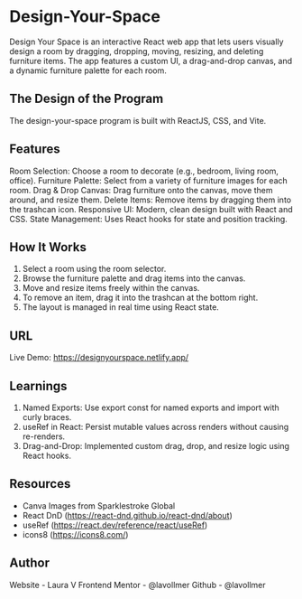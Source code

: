 # Design-Your-Space

Design Your Space is an interactive React web app that lets users visually design a room by dragging, dropping, moving, resizing, and deleting furniture items. The app features a custom UI, a drag-and-drop canvas, and a dynamic furniture palette for each room.

## The Design of the Program

The design-your-space program is built with ReactJS, CSS, and Vite. 

## Features

Room Selection: Choose a room to decorate (e.g., bedroom, living room, office).
Furniture Palette: Select from a variety of furniture images for each room.
Drag & Drop Canvas: Drag furniture onto the canvas, move them around, and resize them.
Delete Items: Remove items by dragging them into the trashcan icon.
Responsive UI: Modern, clean design built with React and CSS.
State Management: Uses React hooks for state and position tracking.

## How It Works
1. Select a room using the room selector.
2. Browse the furniture palette and drag items into the canvas.
3. Move and resize items freely within the canvas.
4. To remove an item, drag it into the trashcan at the bottom right.
5. The layout is managed in real time using React state.

## URL
Live Demo: https://designyourspace.netlify.app/

## Learnings
1. Named Exports: Use export const for named exports and import with curly braces.
2. useRef in React: Persist mutable values across renders without causing re-renders.
3. Drag-and-Drop: Implemented custom drag, drop, and resize logic using React hooks.

## Resources
- Canva Images from Sparklestroke Global
- React DnD (https://react-dnd.github.io/react-dnd/about)
- useRef (https://react.dev/reference/react/useRef)
- icons8 (https://icons8.com/)

## Author
Website - Laura V
Frontend Mentor - @lavollmer
Github - @lavollmer